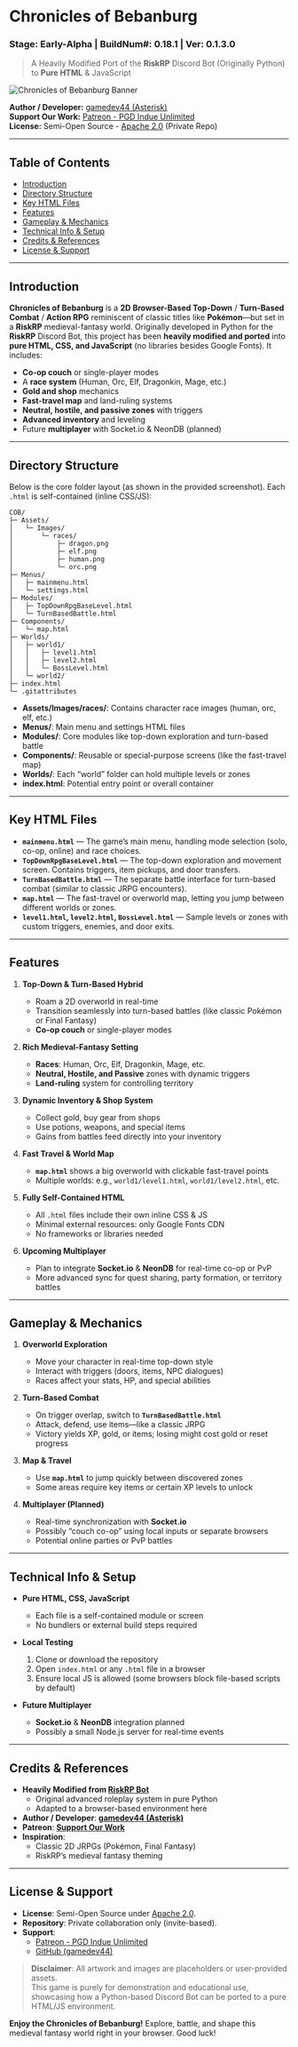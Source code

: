 # Chronicles of Bebanburg
### Stage: Early-Alpha | BuildNum#: 0.18.1 | Ver: 0.1.3.0
> A Heavily Modified Port of the **RiskRP** Discord Bot (Originally Python) to **Pure HTML** & JavaScript

![Chronicles of Bebanburg Banner](https://i.ibb.co/k2ZFdsGg/image-2025-03-22-141751644.png)

**Author / Developer:** [gamedev44 (Asterisk)](https://github.com/gamedev44)  
**Support Our Work:** [Patreon - PGD Indue Unlimited](https://www.patreon.com/c/iu_pgd/membership)  
**License:** Semi-Open Source - [Apache 2.0](https://www.apache.org/licenses/LICENSE-2.0) (Private Repo)

---

## Table of Contents
- [Introduction](#introduction)
- [Directory Structure](#directory-structure)
- [Key HTML Files](#key-html-files)
- [Features](#features)
- [Gameplay & Mechanics](#gameplay--mechanics)
- [Technical Info & Setup](#technical-info--setup)
- [Credits & References](#credits--references)
- [License & Support](#license--support)

---

## Introduction
**Chronicles of Bebanburg** is a **2D Browser-Based Top-Down** / **Turn-Based Combat** / **Action RPG** reminiscent of classic titles like **Pokémon**—but set in a **RiskRP** medieval-fantasy world. Originally developed in Python for the **RiskRP** Discord Bot, this project has been **heavily modified and ported** into **pure HTML, CSS, and JavaScript** (no libraries besides Google Fonts). It includes:

- **Co-op couch** or single-player modes
- A **race system** (Human, Orc, Elf, Dragonkin, Mage, etc.)
- **Gold and shop** mechanics
- **Fast-travel map** and land-ruling systems
- **Neutral, hostile, and passive zones** with triggers
- **Advanced inventory** and leveling
- Future **multiplayer** with Socket.io & NeonDB (planned)

---

## Directory Structure
Below is the core folder layout (as shown in the provided screenshot). Each `.html` is self-contained (inline CSS/JS):

```
COB/
├─ Assets/
│   └─ Images/
│       └─ races/
│           ├─ dragon.png
│           ├─ elf.png
│           ├─ human.png
│           └─ orc.png
├─ Menus/
│   ├─ mainmenu.html
│   └─ settings.html
├─ Modules/
│   ├─ TopDownRpgBaseLevel.html
│   └─ TurnBasedBattle.html
├─ Components/
│   └─ map.html
├─ Worlds/
│   ├─ world1/
│   │   ├─ level1.html
│   │   ├─ level2.html
│   │   └─ BossLevel.html
│   └─ world2/
├─ index.html
└─ .gitattributes
```

- **Assets/Images/races/**: Contains character race images (human, orc, elf, etc.)  
- **Menus/**: Main menu and settings HTML files  
- **Modules/**: Core modules like top-down exploration and turn-based battle  
- **Components/**: Reusable or special-purpose screens (like the fast-travel map)  
- **Worlds/**: Each “world” folder can hold multiple levels or zones  
- **index.html**: Potential entry point or overall container  

---

## Key HTML Files
- **`mainmenu.html`** — The game’s main menu, handling mode selection (solo, co-op, online) and race choices.  
- **`TopDownRpgBaseLevel.html`** — The top-down exploration and movement screen. Contains triggers, item pickups, and door transfers.  
- **`TurnBasedBattle.html`** — The separate battle interface for turn-based combat (similar to classic JRPG encounters).  
- **`map.html`** — The fast-travel or overworld map, letting you jump between different worlds or zones.  
- **`level1.html`, `level2.html`, `BossLevel.html`** — Sample levels or zones with custom triggers, enemies, and door exits.

---

## Features
1. **Top-Down & Turn-Based Hybrid**  
   - Roam a 2D overworld in real-time  
   - Transition seamlessly into turn-based battles (like classic Pokémon or Final Fantasy)  
   - **Co-op couch** or single-player modes

2. **Rich Medieval-Fantasy Setting**  
   - **Races**: Human, Orc, Elf, Dragonkin, Mage, etc.  
   - **Neutral, Hostile, and Passive** zones with dynamic triggers  
   - **Land-ruling** system for controlling territory

3. **Dynamic Inventory & Shop System**  
   - Collect gold, buy gear from shops  
   - Use potions, weapons, and special items  
   - Gains from battles feed directly into your inventory

4. **Fast Travel & World Map**  
   - **`map.html`** shows a big overworld with clickable fast-travel points  
   - Multiple worlds: e.g., `world1/level1.html`, `world1/level2.html`, etc.

5. **Fully Self-Contained HTML**  
   - All `.html` files include their own inline CSS & JS  
   - Minimal external resources: only Google Fonts CDN  
   - No frameworks or libraries needed

6. **Upcoming Multiplayer**  
   - Plan to integrate **Socket.io** & **NeonDB** for real-time co-op or PvP  
   - More advanced sync for quest sharing, party formation, or territory battles

---

## Gameplay & Mechanics
1. **Overworld Exploration**  
   - Move your character in real-time top-down style  
   - Interact with triggers (doors, items, NPC dialogues)  
   - Races affect your stats, HP, and special abilities

2. **Turn-Based Combat**  
   - On trigger overlap, switch to **`TurnBasedBattle.html`**  
   - Attack, defend, use items—like a classic JRPG  
   - Victory yields XP, gold, or items; losing might cost gold or reset progress

3. **Map & Travel**  
   - Use **`map.html`** to jump quickly between discovered zones  
   - Some areas require key items or certain XP levels to unlock

4. **Multiplayer (Planned)**  
   - Real-time synchronization with **Socket.io**  
   - Possibly “couch co-op” using local inputs or separate browsers  
   - Potential online parties or PvP battles

---

## Technical Info & Setup
- **Pure HTML, CSS, JavaScript**  
  - Each file is a self-contained module or screen  
  - No bundlers or external build steps required

- **Local Testing**  
  1. Clone or download the repository  
  2. Open `index.html` or any `.html` file in a browser  
  3. Ensure local JS is allowed (some browsers block file-based scripts by default)

- **Future Multiplayer**  
  - **Socket.io** & **NeonDB** integration planned  
  - Possibly a small Node.js server for real-time events

---

## Credits & References
- **Heavily Modified from [RiskRP Bot](https://gist.github.com/gamedev44/14b0d3d87e0999f13a1a9de91359ed06)**  
  - Original advanced roleplay system in pure Python  
  - Adapted to a browser-based environment here
- **Author / Developer**: [**gamedev44 (Asterisk)**](https://github.com/gamedev44)  
- **Patreon**: [**Support Our Work**](https://www.patreon.com/c/iu_pgd/membership)  
- **Inspiration**:  
  - Classic 2D JRPGs (Pokémon, Final Fantasy)  
  - RiskRP’s medieval fantasy theming

---

## License & Support
- **License**: Semi-Open Source under [Apache 2.0](https://www.apache.org/licenses/LICENSE-2.0).  
- **Repository**: Private collaboration only (invite-based).  
- **Support**:  
  - [Patreon - PGD Indue Unlimited](https://www.patreon.com/c/iu_pgd/membership)  
  - [GitHub (gamedev44)](https://github.com/gamedev44)

> **Disclaimer**: All artwork and images are placeholders or user-provided assets.  
> This game is purely for demonstration and educational use, showcasing how a Python-based Discord Bot can be ported to a pure HTML/JS environment.

**Enjoy the Chronicles of Bebanburg!** Explore, battle, and shape this medieval fantasy world right in your browser. Good luck!
